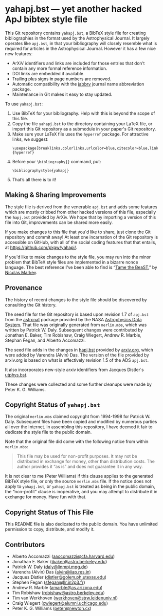 yahapj.bst — yet another hacked ApJ bibtex style file
=====================================================

This Git repository contains `yahapj.bst`, a BibTeX style file for creating
bibliographies in the format used by the Astrophysical Journal. It largely
operates like `apj.bst`, in that your bibliography will closely resemble what
is required for articles in the Astrophysical Journal. However it has a few
nice new features:

+ ArXiV identifiers and links are included for those entries
  that don't contain any more formal reference information.
+ DOI links are embedded if available.
+ Trailing plus signs in page numbers are removed.
+ Automatic compatibility with the [jabbrv] journal name abbreviation package.
+ Maintenance in Git makes it easy to stay updated.

[jabbrv]: http://www.compholio.com/latex/jabbrv/

To use `yahapj.bst`:

1. Use BibTeX for your bibliography. Help with this is beyond the scope of
   this file.
2. Copy the file `yahapj.bst` to the directory containing your LaTeX file, or
   import this Git repository as a submodule in your paper's Git repository.
3. Make sure your LaTeX file uses the `hyperref` package. For attractive
   links, we suggest:
   ```
   \usepackage[breaklinks,colorlinks,urlcolor=blue,citecolor=blue,linkcolor=blue]{hyperref}
   ```
4. Before your `\bibliography{}` command, put:
   ```
   \bibliographystyle{yahapj}
   ```
5. That’s all there is to it!


Making & Sharing Improvements
-----------------------------

The style file is derived from the venerable `apj.bst` and adds some features
which are mostly cribbed from other hacked versions of this file, especially
the `hapj.bst` provided by ArXiv. We hope that by importing a version of this
file into Git, improvements can be shared more easily.

If you make changes to this file that you'd like to share, just clone the Git
repository and commit away! At least one incarnation of the Git repository is
accessible on GitHub, with all of the social coding features that that
entails, at https://github.com/pkgw/yahapj/.

If you'd like to make changes to the style file, you may run into the minor
problem that BibTeX style files are implemented in a bizarre nonce language.
The best reference I've been able to find is “[Tame the BeaST][tame],” by
[Nicolas Markey][markey].

[tame]: http://www.lsv.ens-cachan.fr/~markey/BibTeX/doc/ttb_en.pdf
[markey]: http://www.lsv.ens-cachan.fr/~markey/


Provenance
----------

The history of recent changes to the style file should be discovered by
consulting the Git history.

The seed file for the Git repository is based upon revision 1.7 of `apj.bst`
from the [astronat] package provided by the NASA [Astrophysics Data
System][ads]. That file was originally generated from `merlin.mbs`, which was
written by Patrick W. Daly. Subsequent changes were contributed by Jonathan E.
Baker, Tim Robishaw, Craig Wiegert, Andrew R. Marble, Stephan Fegan, and
Alberto Accomazzi.

The seed file adds in the changes in [hapj.bst] provided by
[arxiv.org][arxiv], which were added by Varendra (Alvin) Das. The version of
the file provided by arxiv.org is based on what is effectively revision 1.5 of
the ADS `apj.bst`.

It also incorporates new-style arxiv identifiers from Jacques Distler's
[utphys.bst].

These changes were collected and some further cleanups were made by Peter K.
G. Williams.

[ads]: http://adsabs.harvard.edu/
[arxiv]: http://arxiv.org/
[astronat]: http://ads.harvard.edu/pubs/bibtex/astronat/
[hapj.bst]: http://arxiv.org/hypertex/bibstyles/
[utphys.bst]: http://golem.ph.utexas.edu/~distler/TeXstuff/utphys.bst


Copyright Status of `yahapj.bst`
--------------------------------

The original `merlin.mbs` claimed copyright from 1994-1998 for Patrick W.
Daly. Subsequent files have been copied and modified by numerous parties all
over the Internet. In assembling this repository, I have deemed it fair to
dedicate the style file to the public domain.

Note that the original file did come with the following notice from within
`merlin.mbs`:

> This file may be used for non-profit purposes. It may not be distributed in
> exchange for money, other than distribution costs. The author provides it
> “as is” and does not guarantee it in any way.

It is not clear to me (Peter Williams) if this clause applies to the generated
BibTeX style file, or only the source `merlin.mbs` file. If the notice does
not apply to `yahapj.bst`, or `yahapj.bst` is treated as being in the public
domain, the “non-profit” clause is inoperative, and you may attempt to
distribute it in exchange for money. Have fun with that.


Copyright Status of This File
-----------------------------

This README file is also dedicated to the public domain. You have unlimited
permission to copy, distribute, and modify it.


Contributors
------------

+ Alberto Accomazzi (aaccomazzi@cfa.harvard.edu)
+ Jonathan E. Baker (jbaker@astro.berkeley.edu)
+ Patrick W. Daly (daly@linmpi.mpg.de)
+ Varendra (Alvin) Das (alvin@iiap.res.in)
+ Jacques Distler (distler@golem.ph.utexas.edu)
+ Stephen Fegan (sfegan@llr.in2p3.fr)
+ Andrew R. Marble (amarble@as.arizona.edu)
+ Tim Robishaw (robishaw@astro.berkeley.edu)
+ Tim van Werkhoven (werkhoven@strw.leidenuniv.nl)
+ Craig Wiegert (cwiegert@alumni.uchicago.edu)
+ Peter K. G. Williams (peter@newton.cx)
